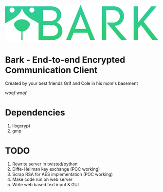 ![alt text](https://github.com/ColeFortson/Bark/blob/master/Images/bark%20logo%20text%20alpha.png "Woof Woof")
# Bark - End-to-end Encrypted Communication Client

Created by your best friends Grif and Cole in his mom's basement

*woof woof*

# Dependencies

1. libgcrypt
2. gmp

# TODO

1. Rewrite server in twisted/python
2. Diffe-Hellman key exchange (POC working)
3. Scrap RSA for AES implementation (POC working)
4. Make code run on web server
5. Write web based text input & GUI

